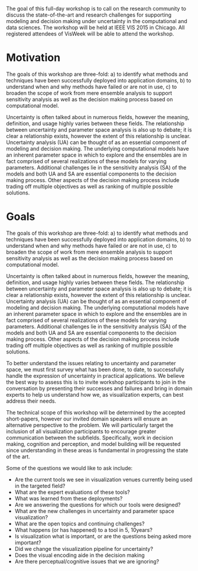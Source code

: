 

The goal of this full-day workshop is to call on the research community to
discuss the state-of-the-art and research challenges for supporting modeling
and decision making under uncertainty in the computational and data sciences.
The workshop will be held at IEEE VIS 2015 
in Chicago. All registered attendees of VisWeek will be able to attend 
the workshop.

# Motivation

The goals of this workshop are three-fold: a) to identify what methods and
techniques have been successfully deployed into application domains, b) to
understand when and why methods have failed or are not in use, c) to broaden
the scope of work from mere ensemble analysis to support sensitivity analysis
as well as the decision making process based on computational model.

Uncertainty is often talked about in numerous fields, however the meaning,
definition, and usage highly varies between these fields. The relationship
between uncertainty and parameter space analysis is also up to debate; it is
clear a relationship exists, however the extent of this relationship is
unclear. Uncertainty analysis (UA) can be thought of as an essential component
of modeling and decision making. The underlying computational models have an
inherent parameter space in which to explore and the ensembles are in fact
comprised of several realizations of these models for varying parameters.
Additional challenges lie in the sensitivity analysis (SA) of the models and
both UA and SA are essential components to the decision making process. Other
aspects of the decision making process include trading off multiple objectives
as well as ranking of multiple possible solutions.

# Goals

The goals of this workshop are three-fold: a) to identify what methods and
techniques have been successfully deployed into application domains, b) to
understand when and why methods have failed or are not in use, c) to broaden
the scope of work from mere ensemble analysis to support sensitivity analysis
as well as the decision making process based on computational model.

Uncertainty is often talked about in numerous fields, however the meaning,
definition, and usage highly varies between these fields. The relationship
between uncertainty and parameter space analysis is also up to debate; it is
clear a relationship exists, however the extent of this relationship is
unclear. Uncertainty analysis (UA) can be thought of as an essential component
of modeling and decision making. The underlying computational models have an
inherent parameter space in which to explore and the ensembles are in fact
comprised of several realizations of these models for varying parameters.
Additional challenges lie in the sensitivity analysis (SA) of the models and
both UA and SA are essential components to the decision making process. Other
aspects of the decision making process include trading off multiple objectives
as well as ranking of multiple possible solutions.

To better understand the issues relating to uncertainty and parameter space, we
must first survey what has been done, to date, to successfully handle the
expression of uncertainty in practical applications. We believe the best way to
assess this is to invite workshop participants to join in the conversation by
presenting their successes and failures and bring in domain experts to help us
understand how we, as visualization experts, can best address their needs.

The technical scope of this workshop will be determined by the accepted
short-papers, however our invited domain speakers will ensure an alternative
perspective to the problem. We will particularly target the inclusion of all
visualization participants to encourage greater communication between the
subfields. Specifically, work in decision making, cognition and perception, and
model building will be requested since understanding in these areas is
fundamental in progressing the state of the art. 

Some of the questions we would like to ask include:

* Are the current tools we see in visualization venues currently being used in the targeted field?
* What are the expert evaluations of these tools?
* What was learned from these deployments?
* Are we answering the questions for which our tools were designed?
* What are the new challenges in uncertainty and parameter space visualization?
* What are the open topics and continuing challenges?
* What happens (or has happened) to a tool in 5, 10years?
* Is visualization what is important, or are the questions being asked more important?
* Did we change the visualization pipeline for uncertainty?
* Does the visual encoding aide in the decision making
* Are there perceptual/cognitive issues that we are ignoring? 

